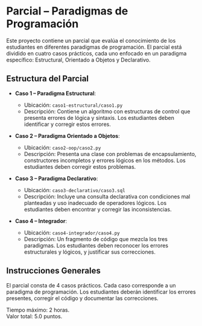 # Parcial – Paradigmas de Programación

Este proyecto contiene un parcial que evalúa el conocimiento de los estudiantes en diferentes paradigmas de programación. El parcial está dividido en cuatro casos prácticos, cada uno enfocado en un paradigma específico: Estructural, Orientado a Objetos y Declarativo. 

## Estructura del Parcial

- **Caso 1 – Paradigma Estructural**: 
  - Ubicación: `caso1-estructural/caso1.py`
  - Descripción: Contiene un algoritmo con estructuras de control que presenta errores de lógica y sintaxis. Los estudiantes deben identificar y corregir estos errores.

- **Caso 2 – Paradigma Orientado a Objetos**: 
  - Ubicación: `caso2-oop/caso2.py`
  - Descripción: Presenta una clase con problemas de encapsulamiento, constructores incompletos y errores lógicos en los métodos. Los estudiantes deben corregir estos problemas.

- **Caso 3 – Paradigma Declarativo**: 
  - Ubicación: `caso3-declarativo/caso3.sql`
  - Descripción: Incluye una consulta declarativa con condiciones mal planteadas y uso inadecuado de operadores lógicos. Los estudiantes deben encontrar y corregir las inconsistencias.

- **Caso 4 – Integrador**: 
  - Ubicación: `caso4-integrador/caso4.py`
  - Descripción: Un fragmento de código que mezcla los tres paradigmas. Los estudiantes deben reconocer los errores estructurales y lógicos, y justificar sus correcciones.

## Instrucciones Generales

El parcial consta de 4 casos prácticos. Cada caso corresponde a un paradigma de programación. Los estudiantes deberán identificar los errores presentes, corregir el código y documentar las correcciones. 

Tiempo máximo: 2 horas.  
Valor total: 5.0 puntos.